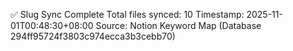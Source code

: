 ✅ Slug Sync Complete
Total files synced: 10
Timestamp: 2025-11-01T00:48:30+08:00
Source: Notion Keyword Map (Database 294ff95724f3803c974ecca3b3cebb70)

